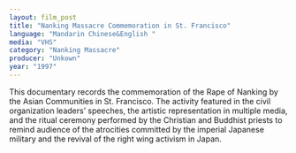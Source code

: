 ```yaml
---
layout: film_post
title: "Nanking Massacre Commemoration in St. Francisco"
language: "Mandarin Chinese&English "
media: "VHS"
category: "Nanking Massacre"
producer: "Unkown"
year: "1997"
---
```


This documentary records the commemoration of the Rape of Nanking by the Asian Communities in St. Francisco. The activity featured in the civil organization leaders’ speeches, the artistic representation in multiple media, and the ritual ceremony performed by the Christian and Buddhist priests to remind audience of the atrocities committed by the imperial Japanese military and the revival of the right wing activism in Japan. 

